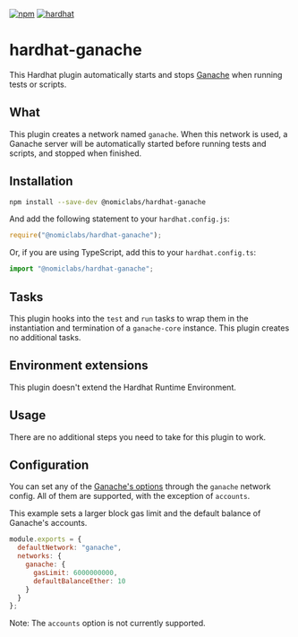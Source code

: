 [![npm](https://img.shields.io/npm/v/@nomiclabs/hardhat-ethers.svg)](https://www.npmjs.com/package/@nomiclabs/hardhat-ethers)
[![hardhat](https://hardhat.org/buidler-plugin-badge.svg?1)](https://hardhat.org)

# hardhat-ganache

This Hardhat plugin automatically starts and stops [Ganache](https://github.com/trufflesuite/ganache-core) when running tests or scripts.

## What

This plugin creates a network named `ganache`. When this network is used, a Ganache server will be
automatically started before running tests and scripts, and stopped when finished.

## Installation

```bash
npm install --save-dev @nomiclabs/hardhat-ganache
```

And add the following statement to your `hardhat.config.js`:

```js
require("@nomiclabs/hardhat-ganache");
```

Or, if you are using TypeScript, add this to your `hardhat.config.ts`:

```js
import "@nomiclabs/hardhat-ganache";
```

## Tasks

This plugin hooks into the `test` and `run` tasks to wrap them in the instantiation and termination of a `ganache-core` instance.
This plugin creates no additional tasks.

## Environment extensions

This plugin doesn't extend the Hardhat Runtime Environment.

## Usage

There are no additional steps you need to take for this plugin to work.

## Configuration

You can set any of the [Ganache's options](https://github.com/trufflesuite/ganache-core#options) through the `ganache`
network config. All of them are supported, with the exception of `accounts`.

This example sets a larger block gas limit and the default balance of Ganache's accounts.

```js
module.exports = {
  defaultNetwork: "ganache",
  networks: {
    ganache: {
      gasLimit: 6000000000,
      defaultBalanceEther: 10
    }
  }
};
```

Note: The `accounts` option is not currently supported.
